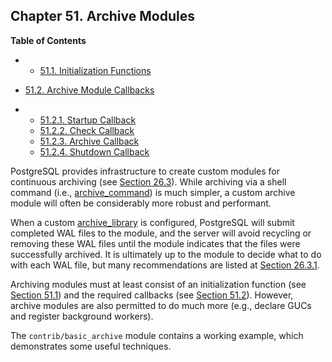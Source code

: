 ## Chapter 51. Archive Modules

**Table of Contents**

  * *   [51.1. Initialization Functions](archive-module-init.html)
  * [51.2. Archive Module Callbacks](archive-module-callbacks.html)

    

  * *   [51.2.1. Startup Callback](archive-module-callbacks.html#ARCHIVE-MODULE-STARTUP)
    * [51.2.2. Check Callback](archive-module-callbacks.html#ARCHIVE-MODULE-CHECK)
    * [51.2.3. Archive Callback](archive-module-callbacks.html#ARCHIVE-MODULE-ARCHIVE)
    * [51.2.4. Shutdown Callback](archive-module-callbacks.html#ARCHIVE-MODULE-SHUTDOWN)

PostgreSQL provides infrastructure to create custom modules for continuous archiving (see [Section 26.3](continuous-archiving.html "26.3. Continuous Archiving and Point-in-Time Recovery (PITR)")). While archiving via a shell command (i.e., [archive\_command](runtime-config-wal.html#GUC-ARCHIVE-COMMAND)) is much simpler, a custom archive module will often be considerably more robust and performant.

When a custom [archive\_library](runtime-config-wal.html#GUC-ARCHIVE-LIBRARY) is configured, PostgreSQL will submit completed WAL files to the module, and the server will avoid recycling or removing these WAL files until the module indicates that the files were successfully archived. It is ultimately up to the module to decide what to do with each WAL file, but many recommendations are listed at [Section 26.3.1](continuous-archiving.html#BACKUP-ARCHIVING-WAL "26.3.1. Setting Up WAL Archiving").

Archiving modules must at least consist of an initialization function (see [Section 51.1](archive-module-init.html "51.1. Initialization Functions")) and the required callbacks (see [Section 51.2](archive-module-callbacks.html "51.2. Archive Module Callbacks")). However, archive modules are also permitted to do much more (e.g., declare GUCs and register background workers).

The `contrib/basic_archive` module contains a working example, which demonstrates some useful techniques.